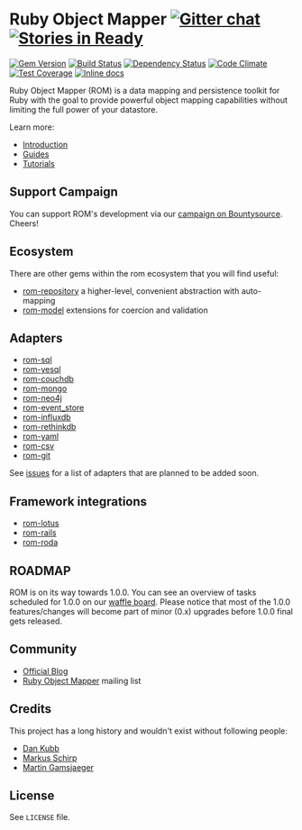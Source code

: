 [gem]: https://rubygems.org/gems/rom
[travis]: https://travis-ci.org/rom-rb/rom
[gemnasium]: https://gemnasium.com/rom-rb/rom
[codeclimate]: https://codeclimate.com/github/rom-rb/rom
[coveralls]: https://coveralls.io/r/rom-rb/rom
[inchpages]: http://inch-ci.org/github/rom-rb/rom/

# Ruby Object Mapper [![Gitter chat](https://badges.gitter.im/rom-rb/chat.svg)](https://gitter.im/rom-rb/chat) [![Stories in Ready](https://badge.waffle.io/rom-rb/rom.png?label=ready&title=Ready)](https://waffle.io/rom-rb/rom)

[![Gem Version](https://badge.fury.io/rb/rom.svg)][gem]
[![Build Status](https://travis-ci.org/rom-rb/rom.svg?branch=master)][travis]
[![Dependency Status](https://gemnasium.com/rom-rb/rom.svg)][gemnasium]
[![Code Climate](https://codeclimate.com/github/rom-rb/rom/badges/gpa.svg)][codeclimate]
[![Test Coverage](https://codeclimate.com/github/rom-rb/rom/badges/coverage.svg)][codeclimate]
[![Inline docs](http://inch-ci.org/github/rom-rb/rom.svg?branch=master&style=flat)][inchpages]

Ruby Object Mapper (ROM) is a data mapping and persistence toolkit for Ruby
with the goal to provide powerful object mapping capabilities without limiting the
full power of your datastore.

Learn more:

* [Introduction](http://rom-rb.org/introduction/)
* [Guides](http://rom-rb.org/guides/)
* [Tutorials](http://rom-rb.org/tutorials/)

## Support Campaign

You can support ROM's development via our [campaign on Bountysource](https://salt.bountysource.com/teams/rom-rb). Cheers!

## Ecosystem

There are other gems within the rom ecosystem that you will find useful:

* [rom-repository](https://github.com/rom-rb/rom-repository) a higher-level, convenient abstraction with auto-mapping
* [rom-model](https://github.com/rom-rb/rom-model) extensions for coercion and validation

## Adapters

* [rom-sql](https://github.com/rom-rb/rom-sql)
* [rom-yesql](https://github.com/rom-rb/rom-yesql)
* [rom-couchdb](https://github.com/rom-rb/rom-couchdb)
* [rom-mongo](https://github.com/rom-rb/rom-mongo)
* [rom-neo4j](https://github.com/rom-rb/rom-neo4j)
* [rom-event_store](https://github.com/rom-rb/rom-event_store)
* [rom-influxdb](https://github.com/rom-rb/rom-influxdb)
* [rom-rethinkdb](https://github.com/rom-rb/rom-rethinkdb)
* [rom-yaml](https://github.com/rom-rb/rom-yaml)
* [rom-csv](https://github.com/rom-rb/rom-csv)
* [rom-git](https://github.com/rom-rb/rom-git)

See [issues](https://github.com/rom-rb/rom/issues?q=is%3Aopen+is%3Aissue+label%3Aadapter+label%3Afeature)
for a list of adapters that are planned to be added soon.

## Framework integrations

* [rom-lotus](https://github.com/rom-rb/rom-lotus)
* [rom-rails](https://github.com/rom-rb/rom-rails)
* [rom-roda](https://github.com/rom-rb/rom-roda)

## ROADMAP

ROM is on its way towards 1.0.0. You can see an overview of tasks scheduled for 1.0.0 on our [waffle board](https://waffle.io/rom-rb/rom?label=1.0.0). Please notice that most of the 1.0.0 features/changes will become part of minor (0.x) upgrades before 1.0.0 final gets released.

## Community

* [Official Blog](http://rom-rb.org/blog/)
* [Ruby Object Mapper](https://groups.google.com/forum/#!forum/rom-rb) mailing list

## Credits

This project has a long history and wouldn't exist without following people:

 * [Dan Kubb](https://github.com/dkubb)
 * [Markus Schirp](https://github.com/mbj)
 * [Martin Gamsjaeger](https://github.com/snusnu)

## License

See `LICENSE` file.
